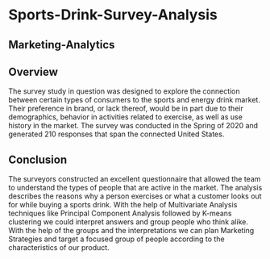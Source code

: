 # Sports-Drink-Survey-Analysis
## Marketing-Analytics

## Overview
The survey study in question was designed to explore the connection between certain types of consumers to the sports and energy drink market. Their preference in brand, or lack thereof, would be in part due to their demographics, behavior in activities related to exercise, as well as use history in the market. The survey was conducted in the Spring of 2020 and generated 210 responses that span the connected United States.

## Conclusion
The surveyors constructed an excellent questionnaire that allowed the team to understand the types of people that are active in the market. The analysis describes the reasons why a person exercises or what a customer looks out for while buying a sports drink. With the help of Multivariate Analysis techniques like Principal Component Analysis followed by K-means clustering we could interpret answers and group people who think alike. With the help of the groups and the interpretations we can plan Marketing Strategies and target a focused group of people according to the characteristics of our product.
